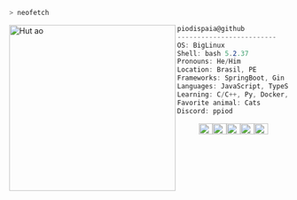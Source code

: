 ```zsh
> neofetch
```

<img align="left" src="https://i.imgur.com/Rge4dsX.png" alt="Hut ao" width="300" /> 

```csharp
piodispaia@github
-------------------------
OS: BigLinux
Shell: bash 5.2.37 
Pronouns: He/Him
Location: Brasil, PE
Frameworks: SpringBoot, Gin Gonic, Gorilla
Languages: JavaScript, TypeScript, Go
Learning: C/C++, Py, Docker, Kubernetes
Favorite animal: Cats
Discord: ppiod
```
<p align="left">
  &nbsp; &nbsp; &nbsp; &nbsp; &nbsp;
  <img alt="#474342" src="https://via.placeholder.com/15/474342/000000?text=+" width="25" height="20" /><img alt="#fbedf6" src="https://via.placeholder.com/15/fbedf6/000000?text=+" width="25" height="20" /><img alt="#c9594d" src="https://via.placeholder.com/15/c9594d/000000?text=+" width="25" height="20" /><img alt="#f8b9b2" src="https://via.placeholder.com/15/f8b9b2/000000?text=+" width="25" height="20" /><img alt="#ae9c9d" src="https://via.placeholder.com/15/ae9c9d/000000?text=+" width="25" height="20" />
</p>
